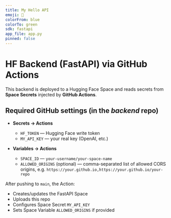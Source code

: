 ```yaml
---
title: My Hello API
emoji: 🚀
colorFrom: blue
colorTo: green
sdk: fastapi
app_file: app.py
pinned: false
---
```


# HF Backend (FastAPI) via GitHub Actions

This backend is deployed to a Hugging Face Space and reads secrets from **Space Secrets** injected by **GitHub Actions**.


## Required GitHub settings (in the *backend* repo)

- **Secrets → Actions**
  - `HF_TOKEN` — Hugging Face write token
  - `MY_API_KEY` — your real key (OpenAI, etc.)

- **Variables → Actions**
  - `SPACE_ID` — `your-username/your-space-name`
  - `ALLOWED_ORIGINS` (optional) — comma-separated list of allowed CORS origins, e.g. `https://your.github.io,https://your.github.io/your-repo`

After pushing to `main`, the Action:
- Creates/updates the FastAPI Space
- Uploads this repo
- Configures Space Secret `MY_API_KEY`
- Sets Space Variable `ALLOWED_ORIGINS` if provided
